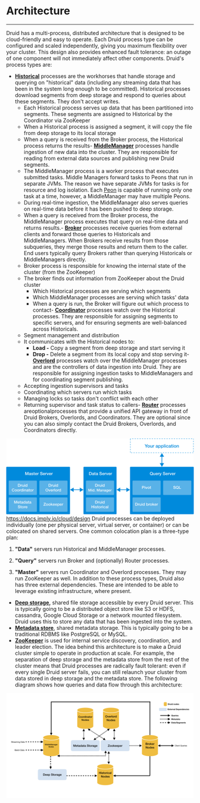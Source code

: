 # Architecture

---

Druid has a multi-process, distributed architecture that is designed to be cloud-friendly and easy to operate. Each Druid process type can be configured and scaled independently, giving you maximum flexibility over your cluster. This design also provides enhanced fault tolerance: an outage of one component will not immediately affect other components.
Druid's process types are:

- [**Historical**](http://druid.io/docs/latest/design/historical.html) processes are the workhorses that handle storage and querying on "historical" data (including any streaming data that has been in the system long enough to be committed). Historical processes download segments from deep storage and respond to queries about these segments. They don't accept writes.
  - Each Historical process serves up data that has been partitioned into segments. These segments are assigned to Historical by the Coordinator via ZooKeeper
  - When a Historical process is assigned a segment, it will copy the file from deep storage to its local storage
  - When a query is received from the Broker process, the Historical process returns the results-  [**MiddleManager**](http://druid.io/docs/latest/design/middlemanager.html) processes handle ingestion of new data into the cluster. They are responsible for reading from external data sources and publishing new Druid segments.
  - The MiddleManager process is a worker process that executes submitted tasks. Middle Managers forward tasks to Peons that run in separate JVMs. The reason we have separate JVMs for tasks is for resource and log isolation. Each [Peon](https://druid.apache.org/docs/latest/design/peons.html) is capable of running only one task at a time, however, a MiddleManager may have multiple Peons.
  - During real-time ingestion, the MiddleManager also serves queries on real-time data before it has been pushed to deep storage.
  - When a query is received from the Broker process, the MiddleManager process executes that query on real-time data and returns results.-  [**Broker**](http://druid.io/docs/latest/design/broker.html) processes receive queries from external clients and forward those queries to Historicals and MiddleManagers. When Brokers receive results from those subqueries, they merge those results and return them to the caller. End users typically query Brokers rather than querying Historicals or MiddleManagers directly.
  - Broker process is responsible for knowing the internal state of the cluster (from the ZooKeeper)
  - The broker finds out information from ZooKeeper about the Druid cluster
    - Which Historical processes are serving which segments
    - Which MiddleManager processes are serving which tasks' data
    - When a query is run, the Broker will figure out which process to contact-  [**Coordinator**](http://druid.io/docs/latest/design/coordinator.html) processes watch over the Historical processes. They are responsible for assigning segments to specific servers, and for ensuring segments are well-balanced across Historicals.
  - Segment management and distribution
  - It communicates with the Historical nodes to:
    - **Load -** Copy a segment from deep storage and start serving it
    - **Drop -** Delete a segment from its local copy and stop serving it-  [**Overlord**](http://druid.io/docs/latest/design/overlord.html) processes watch over the MiddleManager processes and are the controllers of data ingestion into Druid. They are responsible for assigning ingestion tasks to MiddleManagers and for coordinating segment publishing.
  - Accepting ingestion supervisors and tasks
  - Coordinating which servers run which tasks
  - Managing locks so tasks don't conflict with each other
  - Returning supervisor and task status to callers-  [**Router**](http://druid.io/docs/latest/development/router.html) processes areoptionalprocesses that provide a unified API gateway in front of Druid Brokers, Overlords, and Coordinators. They are optional since you can also simply contact the Druid Brokers, Overlords, and Coordinators directly.

![Diagram](media/Druid_Architecture-image1.png)
<https://docs.imply.io/cloud/design>
Druid processes can be deployed individually (one per physical server, virtual server, or container) or can be colocated on shared servers. One common colocation plan is a three-type plan:

1. **"Data"** servers run Historical and MiddleManager processes.

2. **"Query"** servers run Broker and (optionally) Router processes.

3. **"Master"** servers run Coordinator and Overlord processes. They may run ZooKeeper as well.
In addition to these process types, Druid also has three external dependencies. These are intended to be able to leverage existing infrastructure, where present.

- **[Deep storage](http://druid.io/docs/latest/design/index.html#deep-storage),** shared file storage accessible by every Druid server. This is typically going to be a distributed object store like S3 or HDFS, cassandra, Google Cloud Storage or a network mounted filesystem. Druid uses this to store any data that has been ingested into the system.
- [**Metadata store**](http://druid.io/docs/latest/design/index.html#metadata-storage), shared metadata storage. This is typically going to be a traditional RDBMS like PostgreSQL or MySQL.
- [**ZooKeeper**](http://druid.io/docs/latest/design/index.html#zookeeper) is used for internal service discovery, coordination, and leader election.
The idea behind this architecture is to make a Druid cluster simple to operate in production at scale. For example, the separation of deep storage and the metadata store from the rest of the cluster means that Druid processes are radically fault tolerant: even if every single Druid server fails, you can still relaunch your cluster from data stored in deep storage and the metadata store.
The following diagram shows how queries and data flow through this architecture:

![image](media/Druid_Architecture-image2.png)

